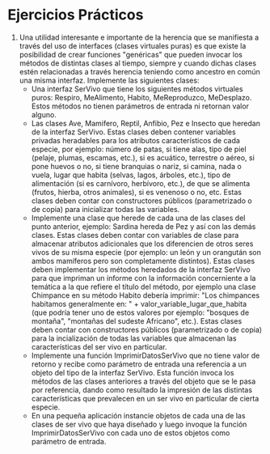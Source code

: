 # Ejercicios Prácticos

<ol>
<li>
Una utilidad interesante e importante de la herencia que se manifiesta a través del uso de interfaces (clases virtuales puras) es que existe la posibilidad de crear funciones "genéricas" que pueden invocar los métodos de distintas clases al tiempo, siempre y cuando dichas clases estén relacionadas a través herencia teniendo como ancestro en común una misma interfaz. Implemente las siguientes clases:

<ul>
<li>Una interfaz SerVivo que tiene los siguientes métodos virtuales puros: Respiro, MeAlimento, Habito, MeReproduzco, MeDesplazo. Estos métodos no tienen parámetros de entrada ni retornan valor alguno.
<li>
Las clases Ave, Mamifero, Reptil, Anfibio, Pez e Insecto que heredan de la interfaz SerVivo. Estas clases deben contener variables privadas heradables para los atributos característicos de cada especie, por ejemplo: número de patas, si tiene alas, tipo de piel (pelaje, plumas, escamas, etc.), si es acuático, terrestre o aéreo, si pone huevos o no, si tiene branquias o nariz, si camina, nada o vuela, lugar que habita (selvas, lagos, árboles, etc.), tipo de alimentación (si es carnívoro, herbívoro, etc.), de que se alimenta (frutos, hierba, otros animales), si es venenoso o no, etc. Estas clases deben contar con constructores públicos (parametrizado o de copia) para inicializar todas las variables. 
</li>
<li>
Implemente una clase que herede de cada una de las clases del punto anterior, ejemplo: Sardina hereda de Pez y así con las demás clases. Estas clases deben contar con variables de clase para almacenar atributos adicionales que los diferencien de otros seres vivos de su misma especie (por ejemplo: un león y un orangután son ambos mamíferos pero son completamente distintos). Estas clases deben implementar los métodos heredados de la interfaz SerVivo para que impriman un informe con la información concerniente a la temática a la que refiere el título del método, por ejemplo una clase Chimpance en su método Habito debería imprimir: "Los chimpances habitamos generalmente en: " + valor_variable_lugar_que_habita (que podría tener uno de estos valores por ejemplo: "bosques de montaña", "montañas del sudeste Africano", etc.). Estas clases deben contar con constructores públicos (parametrizado o de copia) para la incialización de todas las variables que almacenan las características del ser vivo en particular.
</li>
<li>
Implemente una función ImprimirDatosSerVivo que no tiene valor de retorno y recibe como parámetro de entrada una referencia a un objeto del tipo de la interfaz SerVivo. Esta función invoca los métodos de las clases anteriores a través del objeto que se le pasa por referencia, dando como resultado la impresión de las distintas características que prevalecen en un ser vivo en particular de cierta especie.
</li>
<li>
En una pequeña aplicación instancie objetos de cada una de las clases de ser vivo que haya diseñado y luego invoque la función ImprimirDatosSerVivo con cada uno de estos objetos como parámetro de entrada.
</li>
</ul>
</li>
</ol>
